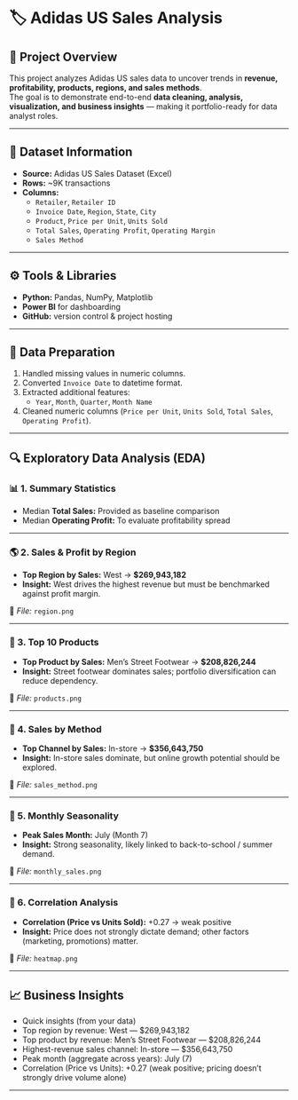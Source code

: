 # 🏷️ Adidas US Sales Analysis

## 📌 Project Overview
This project analyzes Adidas US sales data to uncover trends in **revenue, profitability, products, regions, and sales methods**.  
The goal is to demonstrate end-to-end **data cleaning, analysis, visualization, and business insights** — making it portfolio-ready for data analyst roles.  

---

## 📂 Dataset Information
- **Source:** Adidas US Sales Dataset (Excel)
- **Rows:** ~9K transactions  
- **Columns:**
  - `Retailer`, `Retailer ID`
  - `Invoice Date`, `Region`, `State`, `City`
  - `Product`, `Price per Unit`, `Units Sold`
  - `Total Sales`, `Operating Profit`, `Operating Margin`
  - `Sales Method`

---

## ⚙️ Tools & Libraries
- **Python:** Pandas, NumPy, Matplotlib 
- **Power BI** for dashboarding  
- **GitHub:** version control & project hosting  

---

## 🧹 Data Preparation
1. Handled missing values in numeric columns.  
2. Converted `Invoice Date` to datetime format.  
3. Extracted additional features:
   - `Year`, `Month`, `Quarter`, `Month Name`  
4. Cleaned numeric columns (`Price per Unit`, `Units Sold`, `Total Sales`, `Operating Profit`).  

---

## 🔍 Exploratory Data Analysis (EDA)

### 📊 1. Summary Statistics
- Median **Total Sales:** Provided as baseline comparison  
- Median **Operating Profit:** To evaluate profitability spread  

---

### 🌎 2. Sales & Profit by Region
- **Top Region by Sales:** West → **$269,943,182**  
- **Insight:** West drives the highest revenue but must be benchmarked against profit margin.  

📌 *File:* `region.png`  

---

### 👟 3. Top 10 Products
- **Top Product by Sales:** Men’s Street Footwear → **$208,826,244**  
- **Insight:** Street footwear dominates sales; portfolio diversification can reduce dependency.  

📌 *File:* `products.png`  

---

### 🛒 4. Sales by Method
- **Top Channel by Sales:** In-store → **$356,643,750**  
- **Insight:** In-store sales dominate, but online growth potential should be explored.  

📌 *File:* `sales_method.png`  

---

### 📅 5. Monthly Seasonality
- **Peak Sales Month:** July (Month 7)  
- **Insight:** Strong seasonality, likely linked to back-to-school / summer demand.  

📌 *File:* `monthly_sales.png`  

---

### 🔗 6. Correlation Analysis
- **Correlation (Price vs Units Sold):** +0.27 → weak positive  
- **Insight:** Price does not strongly dictate demand; other factors (marketing, promotions) matter.  

📌 *File:* `heatmap.png`  
 

---

## 📈 Business Insights ##
- Quick insights (from your data)
- Top region by revenue: West — $269,943,182
- Top product by revenue: Men’s Street Footwear — $208,826,244
- Highest-revenue sales channel: In-store — $356,643,750
- Peak month (aggregate across years): July (7)
- Correlation (Price vs Units): +0.27 (weak positive; pricing doesn’t strongly drive volume alone)
---


